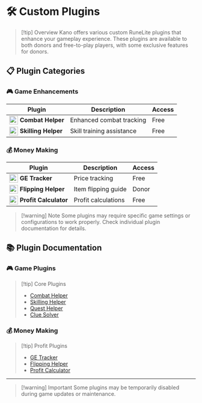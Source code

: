# 🛠️ Custom Plugins

> [!tip] Overview
> Kano offers various custom RuneLite plugins that enhance your gameplay experience. These plugins are available to both donors and free-to-play players, with some exclusive features for donors.

## 📋 Plugin Categories

<div class="grid grid-cols-1 md:grid-cols-2 gap-4">
<div>

### 🎮 Game Enhancements
 | Plugin | Description | Access |
 |--------|-------------|---------|
 | <div style="display: flex; align-items: center;"><img src="../public/img/rs/plugins/combat_icon.webp" width="23" height="23" style="margin-right: 5px;" /><strong>Combat Helper</strong></div> | Enhanced combat tracking | Free |
 | <div style="display: flex; align-items: center;"><img src="../public/img/rs/plugins/skilling_icon.webp" width="23" height="23" style="margin-right: 5px;" /><strong>Skilling Helper</strong></div> | Skill training assistance | Free |

</div>
<div>

### 💰 Money Making
 | Plugin | Description | Access |
 |--------|-------------|---------|
 | <div style="display: flex; align-items: center;"><img src="../public/img/rs/plugins/ge_icon.webp" width="23" height="23" style="margin-right: 5px;" /><strong>GE Tracker</strong></div> | Price tracking | Free |
 | <div style="display: flex; align-items: center;"><img src="../public/img/rs/plugins/flip_icon.webp" width="23" height="23" style="margin-right: 5px;" /><strong>Flipping Helper</strong></div> | Item flipping guide | Donor |
 | <div style="display: flex; align-items: center;"><img src="../public/img/rs/plugins/profit_icon.webp" width="23" height="23" style="margin-right: 5px;" /><strong>Profit Calculator</strong></div> | Profit calculations | Free |

</div>
</div>




> [!warning] Note
> Some plugins may require specific game settings or configurations to work properly. Check individual plugin documentation for details.

## 📚 Plugin Documentation

<div class="grid grid-cols-1 md:grid-cols-2 gap-4">
<div>

### 🎮 Game Plugins
> [!tip] Core Plugins
> - [Combat Helper](/custom/plugins/combat)
> - [Skilling Helper](/custom/plugins/skilling)
> - [Quest Helper](/custom/plugins/quest)
> - [Clue Solver](/custom/plugins/clue)

</div>
<div>

### 💰 Money Making
> [!tip] Profit Plugins
> - [GE Tracker](/custom/plugins/ge)
> - [Flipping Helper](/custom/plugins/flip)
> - [Profit Calculator](/custom/plugins/profit)

</div>
</div>

---


> [!warning] Important
> Some plugins may be temporarily disabled during game updates or maintenance.